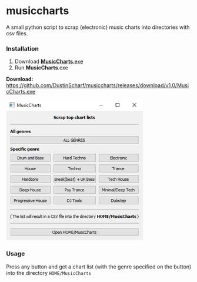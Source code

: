 # musiccharts
A small python script to scrap (electronic) music charts into directories with csv files.

### Installation
1. Download [**MusicCharts**.exe](https://github.com/DustinScharf/musiccharts/releases/download/v1.0/MusicCharts.exe "Click to download")
2. Run **MusicCharts**.exe  

**Download:** https://github.com/DustinScharf/musiccharts/releases/download/v1.0/MusicCharts.exe

![This image shows the GUI of musiccharts](window.png "The GUI")

### Usage
Press any button and get a chart list (with the genre specified on the button) 
into the directory `HOME/MusicCharts`